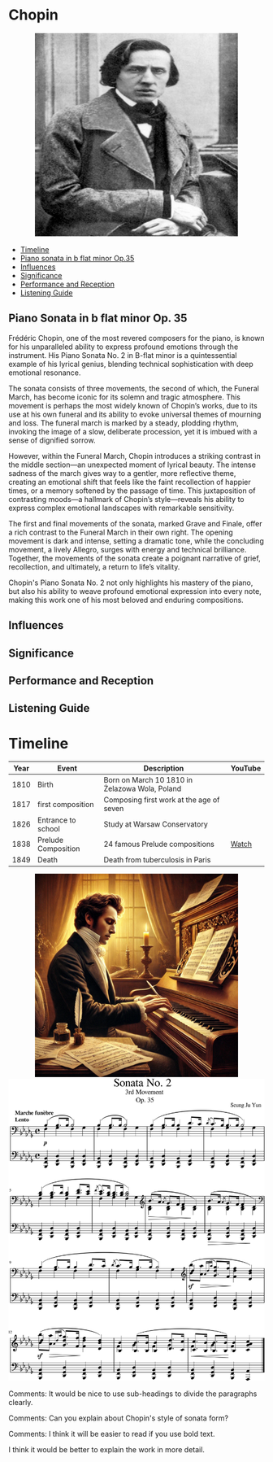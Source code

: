 # Chopin

<div align="center">
<img src="chopin.png" width="400" height="400">
</div>

- [Timeline](#timeline)
- [Piano sonata in b flat minor Op.35](#piano-sonata-in-b-flat-minor-op-35)
- [Influences](#influences)
- [Significance](#significance)
- [Performance and Reception](#performance-and-reception)
- [Listening Guide](#listening-guide)
  
## Piano Sonata in b flat minor Op. 35 
Frédéric Chopin, one of the most revered composers for the piano, is known for his unparalleled ability to express profound emotions through the instrument. His Piano Sonata No. 2 in B-flat minor is a quintessential example of his lyrical genius, blending technical sophistication with deep emotional resonance.

The sonata consists of three movements, the second of which, the Funeral March, has become iconic for its solemn and tragic atmosphere. This movement is perhaps the most widely known of Chopin’s works, due to its use at his own funeral and its ability to evoke universal themes of mourning and loss. The funeral march is marked by a steady, plodding rhythm, invoking the image of a slow, deliberate procession, yet it is imbued with a sense of dignified sorrow.

However, within the Funeral March, Chopin introduces a striking contrast in the middle section—an unexpected moment of lyrical beauty. The intense sadness of the march gives way to a gentler, more reflective theme, creating an emotional shift that feels like the faint recollection of happier times, or a memory softened by the passage of time. This juxtaposition of contrasting moods—a hallmark of Chopin’s style—reveals his ability to express complex emotional landscapes with remarkable sensitivity.

The first and final movements of the sonata, marked Grave and Finale, offer a rich contrast to the Funeral March in their own right. The opening movement is dark and intense, setting a dramatic tone, while the concluding movement, a lively Allegro, surges with energy and technical brilliance. Together, the movements of the sonata create a poignant narrative of grief, recollection, and ultimately, a return to life’s vitality.

Chopin's Piano Sonata No. 2 not only highlights his mastery of the piano, but also his ability to weave profound emotional expression into every note, making this work one of his most beloved and enduring compositions.

## Influences
## Significance
## Performance and Reception
## Listening Guide

# Timeline

|Year|Event      |Description                                             |YouTube|
|----|-------------------|------------------------------------------------|-------|
|1810|Birth              |Born on March 10 1810 in Żelazowa Wola, Poland  |       |
|1817|first composition  |Composing first work at the age of seven        |       |
|1826|Entrance to school |Study at Warsaw Conservatory                    |       |
|1838|Prelude Composition|24 famous Prelude compositions                  |[Watch](https://www.youtube.com/watch?v=SqXYIteAfNs)       |
|1849|Death              |Death from tuberculosis in Paris                |       |

<div align="center">
<img src="Chopin2.png" width="400" height="400">
</div>

<img src="chopin_sonata.png">

Comments: It would be nice to use sub-headings to divide the paragraphs clearly.

Comments: Can you explain about Chopin's style of sonata form?

Comments: I think it will be easier to read if you use bold text.


I think it would be better to explain the work in more detail.
